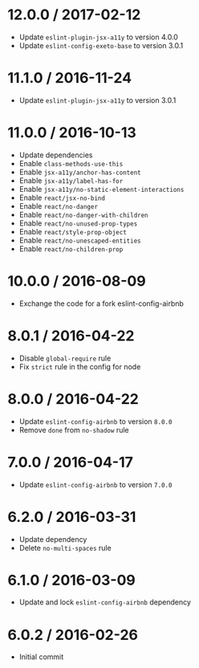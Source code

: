 12.0.0 / 2017-02-12
===================
- Update `eslint-plugin-jsx-a11y` to version 4.0.0
- Update `eslint-config-exeto-base` to version 3.0.1

11.1.0 / 2016-11-24
===================
- Update `eslint-plugin-jsx-a11y` to version 3.0.1

11.0.0 / 2016-10-13
===================
- Update dependencies
- Enable `class-methods-use-this`
- Enable `jsx-a11y/anchor-has-content`
- Enable `jsx-a11y/label-has-for`
- Enable `jsx-a11y/no-static-element-interactions`
- Enable `react/jsx-no-bind`
- Enable `react/no-danger`
- Enable `react/no-danger-with-children`
- Enable `react/no-unused-prop-types`
- Enable `react/style-prop-object`
- Enable `react/no-unescaped-entities`
- Enable `react/no-children-prop`

10.0.0 / 2016-08-09
===================
- Exchange the code for a fork eslint-config-airbnb

8.0.1 / 2016-04-22
==================
- Disable `global-require` rule
- Fix `strict` rule in the config for node

8.0.0 / 2016-04-22
==================
- Update `eslint-config-airbnb` to version `8.0.0`
- Remove `done` from `no-shadow` rule

7.0.0 / 2016-04-17
==================
- Update `eslint-config-airbnb` to version `7.0.0`

6.2.0 / 2016-03-31
==================
- Update dependency
- Delete `no-multi-spaces` rule

6.1.0 / 2016-03-09
==================
- Update and lock `eslint-config-airbnb` dependency

6.0.2 / 2016-02-26
==================
- Initial commit
